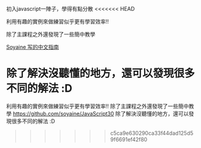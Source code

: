 初入javascript一陣子，學得有點分散
<<<<<<< HEAD

利用有趣的實例來做練習似乎更有學習效率!!

除了主課程之外還發現了一些簡中教學

[Soyaine 写的中文指南](https://github.com/soyaine/JavaScript30)

除了解決沒聽懂的地方，還可以發現很多不同的解法 :D
=======
利用有趣的實例來做練習似乎更有學習效率!!
除了主課程之外還發現了一些簡中教學
https://github.com/soyaine/JavaScript30
除了解決沒聽懂的地方，還可以發現很多不同的解法 :D
>>>>>>> c5ca9e630290ca33f44dad125d59f6691ef42f80
